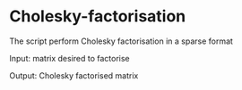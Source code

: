 # Cholesky-factorisation

The script perform Cholesky factorisation in a sparse format

Input: matrix desired to factorise

Output: Cholesky factorised matrix
